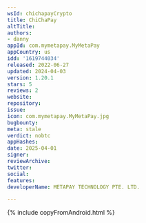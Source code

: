 ```yaml
---
wsId: chichapayCrypto
title: ChiChaPay
altTitle: 
authors:
- danny
appId: com.mymetapay.MyMetaPay
appCountry: us
idd: '1619744034'
released: 2022-06-27
updated: 2024-04-03
version: 1.20.1
stars: 5
reviews: 2
website: 
repository: 
issue: 
icon: com.mymetapay.MyMetaPay.jpg
bugbounty: 
meta: stale
verdict: nobtc
appHashes: 
date: 2025-04-01
signer: 
reviewArchive: 
twitter: 
social: 
features: 
developerName: METAPAY TECHNOLOGY PTE. LTD.

---
```


{% include copyFromAndroid.html %}
